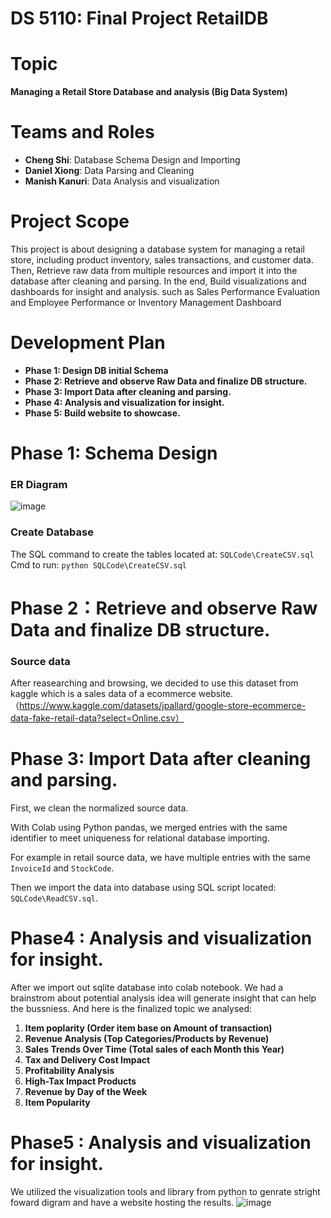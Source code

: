 # DS 5110: Final Project RetailDB

# Topic 
**Managing a Retail Store Database and analysis (Big Data System)**

# Teams and Roles
- **Cheng Shi**: Database Schema Design and Importing
- **Daniel Xiong**: Data Parsing and Cleaning
- **Manish Kanuri**: Data Analysis and visualization

# Project Scope
This project is about designing a database system for managing a retail store, including product inventory,
sales transactions, and customer data. Then, Retrieve raw data from multiple resources and import it into the database after
cleaning and parsing. In the end, Build visualizations and dashboards for insight and analysis. such as Sales
Performance Evaluation and Employee Performance or Inventory Management Dashboard

# Development Plan
- **Phase 1: Design DB initial Schema** 
- **Phase 2: Retrieve and observe Raw Data and finalize DB structure.**
- **Phase 3: Import Data after cleaning and parsing.**
- **Phase 4: Analysis and visualization for insight.**
- **Phase 5: Build website to showcase.**

# Phase 1: Schema Design
### ER Diagram
![image](https://github.com/user-attachments/assets/5b78824e-0a02-49d9-ae34-5bb77afdd995)

### Create Database
The SQL command to create the tables located at: `SQLCode\CreateCSV.sql`  
Cmd to run: `python SQLCode\CreateCSV.sql`

# Phase 2：Retrieve and observe Raw Data and finalize DB structure.
### Source data
After reasearching and browsing, we decided to use this dataset from kaggle which is a sales data of a ecommerce website.  
（https://www.kaggle.com/datasets/jpallard/google-store-ecommerce-data-fake-retail-data?select=Online.csv）

# Phase 3: Import Data after cleaning and parsing.
First, we clean the normalized source data. 

With Colab using Python pandas, we merged entries with the same identifier to meet uniqueness for relational database importing. 

For example in retail source data, we have multiple entries with the same `InvoiceId` and `StockCode`.

Then we import the data into database using SQL script located: `SQLCode\ReadCSV.sql`.

# Phase4 : Analysis and visualization for insight.
After we import out sqlite database into colab notebook. We had a brainstrom about potential analysis idea will generate insight that can help the bussniess.
And here is the finalized topic we analysed:

1. **Item poplarity (Order item base on Amount of transaction)**
2. **Revenue Analysis (Top Categories/Products by Revenue)**
3. **Sales Trends Over Time (Total sales of each Month this Year)**
4. **Tax and Delivery Cost Impact**
5. **Profitability Analysis**
6. **High-Tax Impact Products**
7. **Revenue by Day of the Week**
8. **Item Popularity**

# Phase5 : Analysis and visualization for insight.
We utilized the visualization tools and library from python to genrate stright foward digram and have a website hosting the results.
![image](https://github.com/user-attachments/assets/15b2d34d-6d4f-4ec6-bbdd-6b350fc6e1c8)







